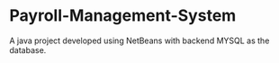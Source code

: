 # Payroll-Management-System
A java project developed using NetBeans with backend MYSQL as the database.

          
